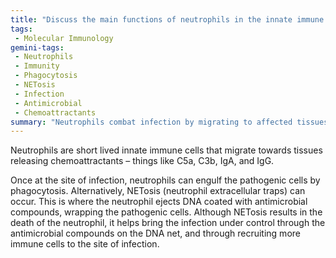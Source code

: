 ```yaml
---
title: "Discuss the main functions of neutrophils in the innate immune system and how they respond to infections."
tags:
 - Molecular Immunology
gemini-tags:
 - Neutrophils
 - Immunity
 - Phagocytosis
 - NETosis
 - Infection
 - Antimicrobial
 - Chemoattractants
summary: "Neutrophils combat infection by migrating to affected tissues, engulfing pathogens via phagocytosis, or trapping and killing them with antimicrobial-laden DNA nets (NETosis), which also recruits additional immune cells."
---
```

Neutrophils are short lived innate immune cells that migrate towards tissues releasing chemoattractants – things like C5a, C3b, IgA, and IgG. 

Once at the site of infection, neutrophils can engulf the pathogenic cells by phagocytosis. Alternatively, NETosis (neutrophil extracellular traps) can occur. This is where the neutrophil ejects DNA coated with antimicrobial compounds, wrapping the pathogenic cells. Although NETosis results in the death of the neutrophil, it helps bring the infection under control through the antimicrobial compounds on the DNA net, and through recruiting more immune cells to the site of infection.